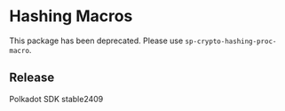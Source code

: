 # Hashing Macros

This package has been deprecated. Please use `sp-crypto-hashing-proc-macro`.


## Release

Polkadot SDK stable2409
